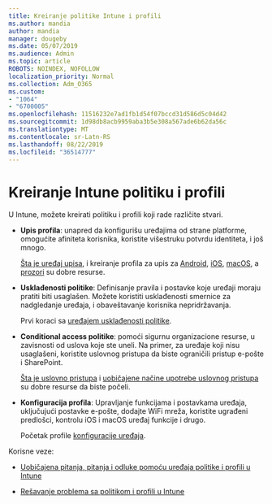 ```yaml
---
title: Kreiranje politike Intune i profili
ms.author: mandia
author: mandia
manager: dougeby
ms.date: 05/07/2019
ms.audience: Admin
ms.topic: article
ROBOTS: NOINDEX, NOFOLLOW
localization_priority: Normal
ms.collection: Adm_O365
ms.custom:
- "1064"
- "6700005"
ms.openlocfilehash: 11516232e7ad1fb1d54f07bccd31d586d5c04d42
ms.sourcegitcommit: 1d98db8acb9959aba3b5e308a567ade6b62da56c
ms.translationtype: MT
ms.contentlocale: sr-Latn-RS
ms.lasthandoff: 08/22/2019
ms.locfileid: "36514777"
---
```

# <a name="creating-intune-policy-and-profiles"></a>Kreiranje Intune politiku i profili

U Intune, možete kreirati politiku i profili koji rade različite stvari.

- **Upis profila**: unapred da konfigurišu uređajima od strane platforme, omogućite afiniteta korisnika, koristite višestruku potvrdu identiteta, i još mnogo.

  [Šta je uređaj upisa](https://docs.microsoft.com/intune/device-enrollment), i kreiranje profila za upis za [Android](https://docs.microsoft.com/intune/android-enroll), [iOS](https://docs.microsoft.com/intune/ios-enroll), [macOS](https://docs.microsoft.com/intune/macos-enroll), a [prozori](https://docs.microsoft.com/intune/windows-enrollment-methods) su dobre resurse.

- **Usklađenosti politike**: Definisanje pravila i postavke koje uređaji moraju pratiti biti usaglašen. Možete koristiti usklađenosti smernice za nadgledanje uređaja, i obaveštavanje korisnika nepridržavanja.

  Prvi koraci sa [uređajem usklađenosti politike](https://docs.microsoft.com/intune/device-compliance-get-started).
- **Conditional access politike**: pomoći sigurnu organizacione resurse, u zavisnosti od uslova koje ste uneli. Na primer, za uređaje koji nisu usaglašeni, koristite uslovnog pristupa da biste ograničili pristup e-pošte i SharePoint.

  [Šta je uslovno pristupa](https://docs.microsoft.com/intune/conditional-access) i [uobičajene načine upotrebe uslovnog pristupa](https://docs.microsoft.com/intune/conditional-access-intune-common-ways-use) su dobre resurse da biste počeli.

- **Konfiguracija profila**: Upravljanje funkcijama i postavkama uređaja, uključujući postavke e-pošte, dodajte WiFi mreža, koristite ugrađeni predlošci, kontrolu iOS i macOS uređaj funkcije i drugo.

  Početak profile [konfiguracije uređaja](https://docs.microsoft.com/intune/device-profiles).

Korisne veze:

- [Uobičajena pitanja, pitanja i odluke pomoću uređaja politike i profili u Intune](https://docs.microsoft.com/intune/device-profile-troubleshoot)

- [Rešavanje problema sa politikom i profili u Intune](https://docs.microsoft.com/intune/troubleshoot-policies-in-microsoft-intune)
